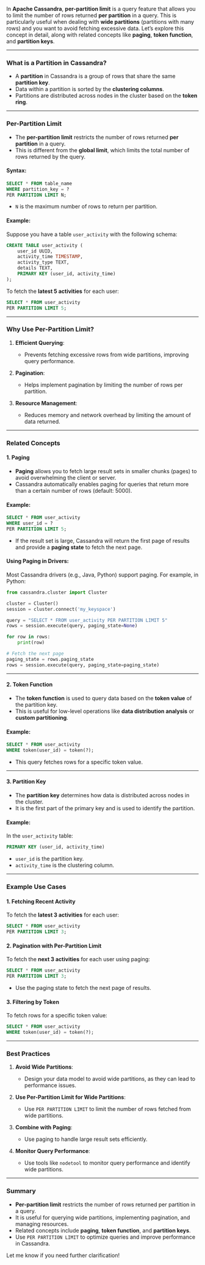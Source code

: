 In **Apache Cassandra**, **per-partition limit** is a query feature that allows you to limit the number of rows returned **per partition** in a query. This is particularly useful when dealing with **wide partitions** (partitions with many rows) and you want to avoid fetching excessive data. Let’s explore this concept in detail, along with related concepts like **paging**, **token function**, and **partition keys**.

---

### **What is a Partition in Cassandra?**
- A **partition** in Cassandra is a group of rows that share the same **partition key**.
- Data within a partition is sorted by the **clustering columns**.
- Partitions are distributed across nodes in the cluster based on the **token ring**.

---

### **Per-Partition Limit**
- The **per-partition limit** restricts the number of rows returned **per partition** in a query.
- This is different from the **global limit**, which limits the total number of rows returned by the query.

#### **Syntax**:
```sql
SELECT * FROM table_name
WHERE partition_key = ?
PER PARTITION LIMIT N;
```
- `N` is the maximum number of rows to return per partition.

#### **Example**:
Suppose you have a table `user_activity` with the following schema:
```sql
CREATE TABLE user_activity (
    user_id UUID,
    activity_time TIMESTAMP,
    activity_type TEXT,
    details TEXT,
    PRIMARY KEY (user_id, activity_time)
);
```

To fetch the **latest 5 activities** for each user:
```sql
SELECT * FROM user_activity
PER PARTITION LIMIT 5;
```

---

### **Why Use Per-Partition Limit?**
1. **Efficient Querying**:
   - Prevents fetching excessive rows from wide partitions, improving query performance.

2. **Pagination**:
   - Helps implement pagination by limiting the number of rows per partition.

3. **Resource Management**:
   - Reduces memory and network overhead by limiting the amount of data returned.

---

### **Related Concepts**

#### **1. Paging**
- **Paging** allows you to fetch large result sets in smaller chunks (pages) to avoid overwhelming the client or server.
- Cassandra automatically enables paging for queries that return more than a certain number of rows (default: 5000).

#### **Example**:
```sql
SELECT * FROM user_activity
WHERE user_id = ?
PER PARTITION LIMIT 5;
```
- If the result set is large, Cassandra will return the first page of results and provide a **paging state** to fetch the next page.

#### **Using Paging in Drivers**:
Most Cassandra drivers (e.g., Java, Python) support paging. For example, in Python:
```python
from cassandra.cluster import Cluster

cluster = Cluster()
session = cluster.connect('my_keyspace')

query = "SELECT * FROM user_activity PER PARTITION LIMIT 5"
rows = session.execute(query, paging_state=None)

for row in rows:
    print(row)

# Fetch the next page
paging_state = rows.paging_state
rows = session.execute(query, paging_state=paging_state)
```

---

#### **2. Token Function**
- The **token function** is used to query data based on the **token value** of the partition key.
- This is useful for low-level operations like **data distribution analysis** or **custom partitioning**.

#### **Example**:
```sql
SELECT * FROM user_activity
WHERE token(user_id) = token(?);
```
- This query fetches rows for a specific token value.

---

#### **3. Partition Key**
- The **partition key** determines how data is distributed across nodes in the cluster.
- It is the first part of the primary key and is used to identify the partition.

#### **Example**:
In the `user_activity` table:
```sql
PRIMARY KEY (user_id, activity_time)
```
- `user_id` is the partition key.
- `activity_time` is the clustering column.

---

### **Example Use Cases**

#### **1. Fetching Recent Activity**
To fetch the **latest 3 activities** for each user:
```sql
SELECT * FROM user_activity
PER PARTITION LIMIT 3;
```

#### **2. Pagination with Per-Partition Limit**
To fetch the **next 3 activities** for each user using paging:
```sql
SELECT * FROM user_activity
PER PARTITION LIMIT 3;
```
- Use the paging state to fetch the next page of results.

#### **3. Filtering by Token**
To fetch rows for a specific token value:
```sql
SELECT * FROM user_activity
WHERE token(user_id) = token(?);
```

---

### **Best Practices**
1. **Avoid Wide Partitions**:
   - Design your data model to avoid wide partitions, as they can lead to performance issues.

2. **Use Per-Partition Limit for Wide Partitions**:
   - Use `PER PARTITION LIMIT` to limit the number of rows fetched from wide partitions.

3. **Combine with Paging**:
   - Use paging to handle large result sets efficiently.

4. **Monitor Query Performance**:
   - Use tools like `nodetool` to monitor query performance and identify wide partitions.

---

### **Summary**
- **Per-partition limit** restricts the number of rows returned per partition in a query.
- It is useful for querying wide partitions, implementing pagination, and managing resources.
- Related concepts include **paging**, **token function**, and **partition keys**.
- Use `PER PARTITION LIMIT` to optimize queries and improve performance in Cassandra.

Let me know if you need further clarification!